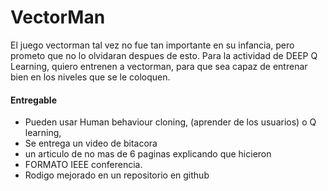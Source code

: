 # VectorMan

El juego vectorman tal vez no fue tan importante en su infancia, pero prometo que no lo olvidaran despues de esto. Para la actividad de DEEP Q Learning, quiero entrenen a vectorman, para que sea capaz de entrenar bien en los niveles que se le coloquen.

#### Entregable

- Pueden usar Human behaviour cloning, (aprender de los usuarios) o Q learning,
- Se entrega un video de bitacora
- un articulo de no mas de 6 paginas explicando que hicieron 
- FORMATO IEEE conferencia. 
- Rodigo mejorado en un repositorio en github
